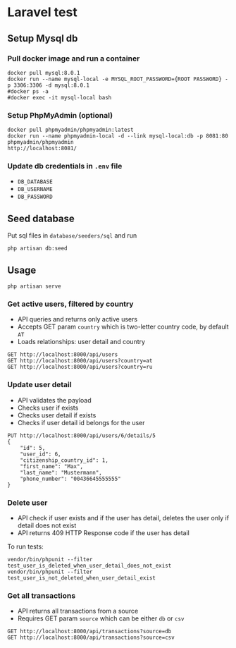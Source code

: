 # Laravel test

## Setup Mysql db
### Pull docker image and run a container
```
docker pull mysql:8.0.1
docker run --name mysql-local -e MYSQL_ROOT_PASSWORD={ROOT PASSWORD} -p 3306:3306 -d mysql:8.0.1
#docker ps -a
#docker exec -it mysql-local bash
```
### Setup PhpMyAdmin (optional)
```
docker pull phpmyadmin/phpmyadmin:latest
docker run --name phpmyadmin-local -d --link mysql-local:db -p 8081:80 phpmyadmin/phpmyadmin
http://localhost:8081/
```
### Update db credentials in `.env` file
* `DB_DATABASE`
* `DB_USERNAME`
* `DB_PASSWORD`

## Seed database
Put sql files in `database/seeders/sql` and run
```
php artisan db:seed
```

## Usage
```
php artisan serve
```
### Get active users, filtered by country
* API queries and returns only active users
* Accepts GET param `country` which is two-letter country code, by default `AT`
* Loads relationships: user detail and country
```
GET http://localhost:8000/api/users
GET http://localhost:8000/api/users?country=at
GET http://localhost:8000/api/users?country=ru
```

### Update user detail
* API validates the payload
* Checks user if exists
* Checks user detail if exists
* Checks if user detail id belongs for the user
```
PUT http://localhost:8000/api/users/6/details/5
{
    "id": 5,
    "user_id": 6,
    "citizenship_country_id": 1,
    "first_name": "Max",
    "last_name": "Mustermann",
    "phone_number": "00436645555555"
}
```

### Delete user
* API check if user exists and if the user has detail, deletes the user only if detail does not exist
* API returns 409 HTTP Response code if the user has detail

To run tests:
```
vendor/bin/phpunit --filter test_user_is_deleted_when_user_detail_does_not_exist
vendor/bin/phpunit --filter test_user_is_not_deleted_when_user_detail_exist
```

### Get all transactions
* API returns all transactions from a source
* Requires GET param `source` which can be either `db` or `csv`
```
GET http://localhost:8000/api/transactions?source=db
GET http://localhost:8000/api/transactions?source=csv
```